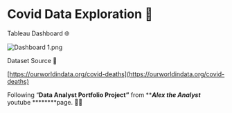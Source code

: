 # Covid Data Exploration 🦠

Tableau Dashboard 🌐

[](https://public.tableau.com/app/profile/jo.o.cabral/viz/SQLCOVIDDasboard/Dashboard1?publish=yes)

![Dashboard 1.png](Covid%20Data%20Exploration%20%F0%9F%A6%A0%20e4336d4d6b974ca7b4c7eaa07638aaf1/Dashboard_1.png)

Dataset Source 🧭

[https://ourworldindata.org/covid-deaths](https://ourworldindata.org/covid-deaths)

Following “****Data Analyst Portfolio Project”**** from *****Alex the Analyst*** youtube ********page. 👨‍🎓

[](https://www.youtube.com/@AlexTheAnalyst)